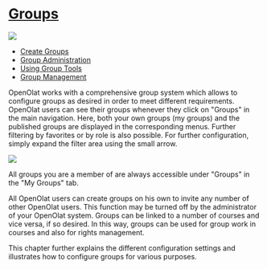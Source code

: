#  [Groups](Groups.html)

![](../../download/attachments/590039/group.png)

  * [Create Groups](Create+Groups.html)
  * [Group Administration](Group+Administration.html)
  * [Using Group Tools](Using+Group+Tools.html)
  * [Group Management](Group+Management.html)

  

OpenOlat works with a comprehensive group system which allows to configure
groups as desired in order to meet different requirements. OpenOlat users can
see their groups whenever they click on "Groups" in the main navigation. Here,
both your own groups (my groups) and the published groups are displayed in the
corresponding menus. Further filtering by favorites or by role is also
possible. For further configuration, simply expand the filter area using the
small arrow.

![](../../download/attachments/590936/groups16%EF%B9%96version=1&modificationDate=1633864285000&api=v2.jpg)

All groups you are a member of are always accessible under "Groups" in the "My
Groups" tab.

All OpenOlat users can create groups on his own to invite any number of other
OpenOlat users. This function may be turned off by the administrator of your
OpenOlat system. Groups can be linked to a number of courses and vice versa,
if so desired. In this way, groups can be used for group work in courses and
also for rights management.

This chapter further explains the different configuration settings and
illustrates how to configure groups for various purposes.

